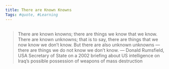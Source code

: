 ```yaml
---
title: There are Known Knowns
Tags: #quote, #Learning
---
```


## 
> There are known knowns; there are things we know that we know. There are known unknowns; that is to say, there are things that we now know we don’t know. But there are also unknown unknowns — there are things we do not know we don’t know.
 — Donald Rumsfield, USA Secretary of State on a 2002 briefing about US intelligence on Iraq’s possible possession of weapons of mass destruction
##
##